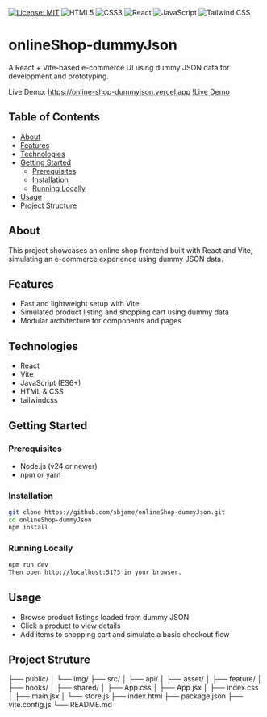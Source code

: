 [![License: MIT](https://img.shields.io/badge/License-MIT-blue)](https://opensource.org/licenses/MIT)
![HTML5](https://img.shields.io/badge/HTML5-E34F26?style=for-the-badge&logo=html5&logoColor=white)
![CSS3](https://img.shields.io/badge/CSS3-1572B6?style=for-the-badge&logo=css3&logoColor=white)
![React](https://img.shields.io/badge/React-61DAFB?style=for-the-badge&logo=react&logoColor=white)
![JavaScript](https://img.shields.io/badge/JavaScript-F7DF1E?style=for-the-badge&logo=javascript&logoColor=black)
![Tailwind CSS](https://img.shields.io/badge/TailwindCSS-06B6D4?style=for-the-badge&logo=tailwind-css&logoColor=white)

# onlineShop‑dummyJson

A React + Vite-based e-commerce UI using dummy JSON data for development and prototyping.

Live Demo: https://online-shop-dummyjson.vercel.app
[!Live Demo](https://online-shop-with-dummyjson.vercel.app/)

## Table of Contents
- [About](#about)
- [Features](#features)
- [Technologies](#technologies)
- [Getting Started](#getting-started)
  - [Prerequisites](#prerequisites)
  - [Installation](#installation)
  - [Running Locally](#running-locally)
- [Usage](#usage)
- [Project Structure](#project-structure)

## About
This project showcases an online shop frontend built with React and Vite, simulating an e-commerce experience using dummy JSON data.

## Features
- Fast and lightweight setup with Vite
- Simulated product listing and shopping cart using dummy data
- Modular architecture for components and pages

## Technologies
- React
- Vite
- JavaScript (ES6+)
- HTML & CSS
- tailwindcss

## Getting Started

### Prerequisites
- Node.js (v24 or newer)
- npm or yarn

### Installation
```bash
git clone https://github.com/sbjame/onlineShop-dummyJson.git
cd onlineShop-dummyJson
npm install
```
### Running Locally
```bash
npm run dev
Then open http://localhost:5173 in your browser.
```

## Usage
- Browse product listings loaded from dummy JSON
- Click a product to view details
- Add items to shopping cart and simulate a basic checkout flow

## Project Struture
├── public/
│   └── img/
├── src/
│   ├── api/
│   ├── asset/
│   ├── feature/
│   ├── hooks/
│   ├── shared/
│   ├── App.css
│   ├── App.jsx
│   ├── index.css
│   ├── main.jsx
│   └── store.js
├── index.html
├── package.json
├── vite.config.js
└── README.md
